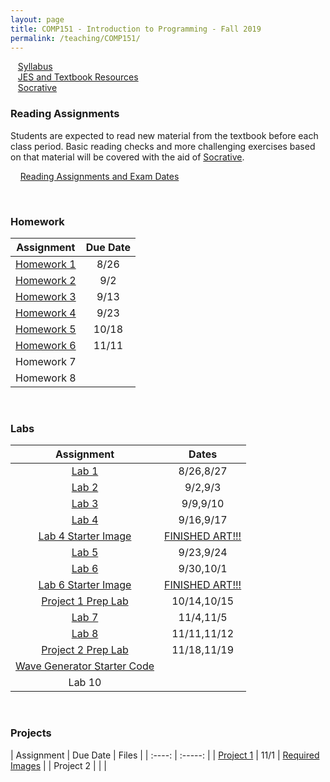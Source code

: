 ```yaml
---
layout: page
title: COMP151 - Introduction to Programming - Fall 2019
permalink: /teaching/COMP151/
---
```


&nbsp;&nbsp;&nbsp;[Syllabus](/teaching/COMP151/comp151-syllabus.pdf)  
&nbsp;&nbsp;&nbsp;[JES and Textbook Resources](http://coweb.cc.gatech.edu/mediaComp-teach#Python)  
&nbsp;&nbsp;&nbsp;[Socrative](https://socrative.com/)  



### Reading Assignments  

Students are expected to read new material from the textbook before each
class period. Basic reading checks and more challenging exercises based on
that material will be covered with the aid of [Socrative](https://socrative.com/).

&nbsp;&nbsp;&nbsp;&nbsp;[Reading Assignments and Exam Dates](/teaching/COMP151/homework/Reading)    

&nbsp;  


### Homework

| Assignment | Due Date |
| :----: | :-----: |
| [Homework 1](/teaching/COMP151/homework/homework1) | 8/26 |
| [Homework 2](/teaching/COMP151/homework/homework2) | 9/2 |
| [Homework 3](/teaching/COMP151/homework/homework3) | 9/13 |
| [Homework 4](/teaching/COMP151/homework/homework4) | 9/23 |
| [Homework 5](/teaching/COMP151/homework/homework5) | 10/18 |
| [Homework 6](/teaching/COMP151/homework/homework6) | 11/11 |
| Homework 7 | |
| Homework 8 | |

&nbsp;   

### Labs

| Assignment | Dates |
| :----: | :-----: |
| [Lab 1](/teaching/COMP151/labs/lab1) | 8/26,8/27|
| [Lab 2](/teaching/COMP151/labs/lab2) | 9/2,9/3|
| [Lab 3](/teaching/COMP151/labs/lab3) | 9/9,9/10 |
| [Lab 4](/teaching/COMP151/labs/lab4)  | 9/16,9/17 |
| [Lab 4 Starter Image](/teaching/COMP151/labs/Lab4Starter.jpg) | [FINISHED ART!!!](/teaching/COMP151/labs/lab4Art) |
| [Lab 5](/teaching/COMP151/labs/lab5) | 9/23,9/24 |
| [Lab 6](/teaching/COMP151/labs/lab6) | 9/30,10/1 |
| [Lab 6 Starter Image](/teaching/COMP151/labs/Lab6-CatInABox-scaled.jpg) | [FINISHED ART!!!](/teaching/COMP151/labs/lab6Art) |
| [Project 1 Prep Lab](/teaching/COMP151/labs/project1prep) | 10/14,10/15 |
| [Lab 7](/teaching/COMP151/labs/lab7) | 11/4,11/5 |
| [Lab 8](/teaching/COMP151/labs/lab8) | 11/11,11/12 |
| [Project 2 Prep Lab](/teaching/COMP151/labs/project2prep) | 11/18,11/19 |
| [Wave Generator Starter Code](/teaching/COMP151/labs/waveGen.py)   |    |
| Lab 10 | |

&nbsp;  

### Projects

| Assignment | Due Date | Files |
| :----: | :-----: |
| [Project 1](/teaching/COMP151/projects/project1) | 11/1 | [Required Images](/teaching/COMP151/projects/project1images.zip)  |
| Project 2 | | |

&nbsp;  
